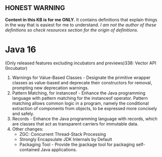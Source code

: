 ## **HONEST WARNING**

**Content in this KB is for me ONLY.**
It contains definitions that explain things in the way that is easiest for me to understand.
_I am not the author of these definitions so check resources section for the origin of definitions._


# Java 16

(Only released features excluding incubators and previews)338:    Vector API (Incubator)

1. Warnings for Value-Based Classes - Designate the primitive wrapper classes as value-based and deprecate their
   constructors for removal, prompting new deprecation warnings.
0. Pattern Matching, for instanceof - Enhance the Java programming language with pattern matching for the instanceof operator. Pattern matching allows common logic in a program, namely the conditional extraction of components from
   objects, to be expressed more concisely and safely.
0. Records - Enhance the Java programming language with records, which are classes that act as transparent carriers for
   immutable data.
0. Other changes:
   - ZGC: Concurrent Thread-Stack Processing
   - Strongly Encapsulate JDK Internals by Default
   - Packaging Tool - Provide the jpackage tool for packaging self-contained Java applications.

